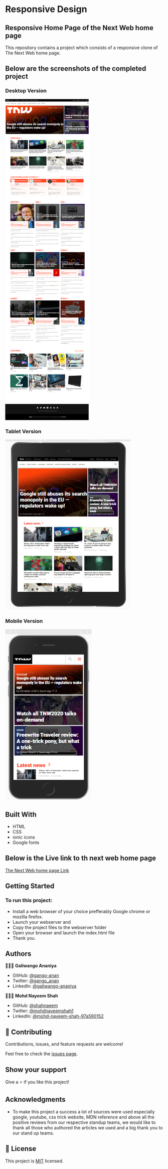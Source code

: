 # Responsive Design 
## Responsive Home Page of the Next Web home page

This repository contains a project which consists of a responsive clone of The Next Web home page.

## Below are the screenshots of the completed project

### Desktop Version

![screenshot](./images/desktop.png)


### Tablet Version

![screenshot](./images/tablet-version.png)



### Mobile Version

![screenshot](./images/mobile-version.png)



## Built With

- HTML
- CSS
- ionic icons
- Google fonts


## Below is the Live link to th next web home page

[The Next Web home page Link](https://gango-anan.github.io/the-next-web-clone/.)

## Getting Started

### To run this project:
- Install a web browser of your choice prefferably Google chrome or mozilla firefox.
- Launch your webserver and
- Copy the project files to the webserver folder
- Open your browser and launch the index.html file
- Thank you.

## Authors
👨🏻‍💻 **Galiwango Ananiya**
- GitHub: [@gango-anan](https://github.com/gango-anan)
- Twitter: [@gango_anan](https://twitter.com/gango_anan)
- LinkedIn: [@galiwango-ananiya](https://www.linkedin.com/public-profile/settings?trk=d_flagship3_profile_self_view_public_profile)


👨🏻‍💻 **Mohd Nayeem Shah**
- GitHub: [@shahnaeem](https://github.com/shahnaeem)
- Twitter: [@mohdnayeemshah1](https://twitter.com/MOHDNAYEEMSHAH1)
- LinkedIn: [@mohd-nayeem-shah-97a590152](https://linkedin.com/in/mohd-nayeem-shah-97a590152)

## 🤝 Contributing

Contributions, issues, and feature requests are welcome!

Feel free to check the [issues page](https://github.com/gango-anan/the-next-web-clone/issues).


## Show your support

Give a ⭐️ if you like this project!

## Acknowledgments

- To make this project a success a lot of sources were used especially google, youtube, css trick website, MDN reference and above all the positive reviews from our respective standup teams, we would like to thank all those who authored the articles we used and a big thank you to our stand up teams.

## 📝 License

This project is [MIT](https://github.com/gango-anan/the-next-web-clone/blob/master/LICENSE) licensed.
